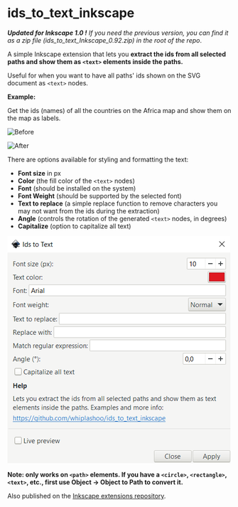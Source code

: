 # ids_to_text_inkscape
*__Updated for Inkscape 1.0 !__ If you need the previous version, you can find it as a zip file (ids\_to\_text\_Inkscape\_0.92.zip) in the root of the repo*.

A simple Inkscape extension that lets you **extract the ids from all selected paths and show them as `<text>` elements inside the paths.**


Useful for when you want to have all paths' ids shown on the SVG document as `<text>` nodes.

**Example:**

Get the ids (names) of all the countries on the Africa map and show them on the map as labels.


![Before](https://github.com/whiplashoo/ids_to_text_inkscape/blob/master/example1.PNG)


![After](https://github.com/whiplashoo/ids_to_text_inkscape/blob/master/example2.PNG)



There are options available for styling and formatting the text:

* **Font size** in px
* **Color** (the fill color of the `<text>` nodes)
* **Font** (should be installed on the system)
* **Font Weight** (should be supported by the selected font)
* **Text to replace** (a simple replace function to remove characters you may not want from the ids during the extraction)
* **Angle** (controls the rotation of the generated `<text>` nodes, in degrees)
* **Capitalize** (option to capitalize all text)

![UI](https://github.com/whiplashoo/ids_to_text_inkscape/blob/master/example3.PNG)

**Note: only works on `<path>` elements. If you have a `<circle>`, `<rectangle>`, `<text>`, etc., first use Object -> Object to Path to convert it.**

Also published on the [Inkscape extensions repository](https://inkscape.org/~whidev/%E2%98%85ids-to-text-elements "Inkscape extensions repository").
